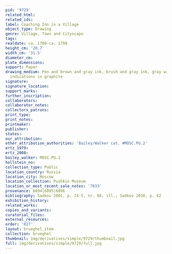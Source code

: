 ```yaml
---
pid: '9729'
related_html: 
related_ids: 
label: Coaching Inn in a Village
object_type: Drawing
genre: Village, Town and Cityscape
tags: 
realdate: ca. 1700-ca. 1799
height_cm: '20.7'
width_cm: '31.5'
diameter_cm: 
plate_dimensions: 
support: Paper
drawing_medium: Pen and brown and gray ink, brush and gray ink, gray wash, over preliminary
  indications in graphite
signature: 
signature_location: 
support_marks: 
further_inscription: 
collaborators: 
collaborator_notes: 
collectors_patrons: 
print_type: 
print_notes: 
printmaker: 
publisher: 
states: 
our_attribution: 
other_attribution_authorities: 'Bailey/Walker cat. #MOSC.PU.2'
ertz_1979: 
ertz_2008: 
bailey_walker: MOSC.PU.2
hollstein_no: 
collection_type: Public
location_country: Russia
location_city: Moscow
location_collection: Pushkin Museum
location_or_most_recent_sale_notes: '7033'
provenance: 6894|6895|6896
bibliography: Sadkov 2001, p. 74-5, nr. 80, ill.; Sadkov 2010, p. 82
exhibition_history: 
related_works: 
copies_and_variants: 
curatorial_files: 
external_resources: 
order: '027'
layout: brueghel_item
collection: brueghel
thumbnail: img/derivatives/simple/9729/thumbnail.jpg
full: img/derivatives/simple/9729/full.jpg
---
```

